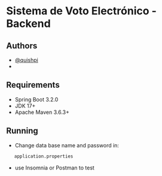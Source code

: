 # Sistema de Voto Electrónico - Backend


## Authors

 - [@quishpi](https://github.com/quishpi/)
 - 

## Requirements

- Spring Boot 3.2.0
- JDK 17+
- Apache Maven 3.6.3+ 

## Running

- Change data base name and password in:

```bash
   application.properties
```
- use Insomnia or Postman to test

